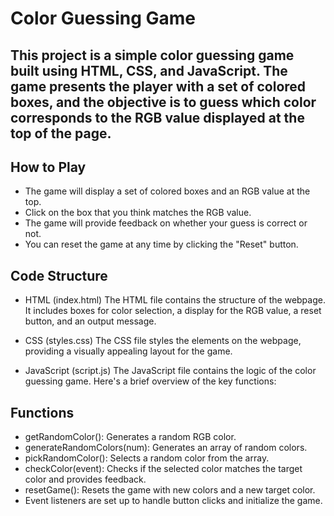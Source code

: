# Color Guessing Game
## This project is a simple color guessing game built using HTML, CSS, and JavaScript. The game presents the player with a set of colored boxes, and the objective is to guess which color corresponds to the RGB value displayed at the top of the page.

## How to Play
 - The game will display a set of colored boxes and an RGB value at the top.
 - Click on the box that you think matches the RGB value.
 - The game will provide feedback on whether your guess is correct or not.
 - You can reset the game at any time by clicking the "Reset" button.

## Code Structure
 - HTML (index.html)
   The HTML file contains the structure of the webpage. It includes boxes for color selection, a display for the RGB value, a reset button, and an output message.

 - CSS (styles.css)
   The CSS file styles the elements on the webpage, providing a visually appealing layout for the game.

 - JavaScript (script.js)
   The JavaScript file contains the logic of the color guessing game. Here's a brief overview of the key functions:

## Functions
 - getRandomColor(): Generates a random RGB color.
 - generateRandomColors(num): Generates an array of random colors.
 - pickRandomColor(): Selects a random color from the array.
 - checkColor(event): Checks if the selected color matches the target color and provides feedback.
 - resetGame(): Resets the game with new colors and a new target color.
 - Event listeners are set up to handle button clicks and initialize the game.
